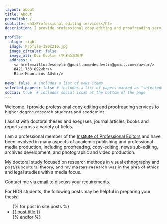 ```yaml
---
layout: about
title: About
permalink: /
subtitle: <h3>Professional editing services</h3>
description: I provide professional copy-editing and proofreading services to HDR students and academics.

profile:
  align: right
  image: Profile-180x210.jpg
  image_circular: false 
  image_alt: Des Devlin (学术论文猴子)
  address: >
    <a href=mailto:desdevlin@gmail.com>desdevlin@gmail.com</a><br/>
    Ø421 733 892<br/>
    Blue Mountains AU<br/>
 
news: false  # includes a list of news items
selected_papers: false # includes a list of papers marked as "selected={true}"
social: true  # includes social icons at the bottom of the page
---
```


Welcome. I provide professional copy-editing and proofreading services to higher degree research students and academics. 

I assist with doctoral theses and exegeses, journal articles, books and reports across a variety of fields.

I am a professional member of the <a href="https://www.iped-editors.org/">Institute of Professional Editors</a> and have been involved in many aspects of academic publishing and professional media production, including proofreading, copy-editing, news sub-editing, archives development, and photographic and video production. 

My doctoral study focused on research methods in visual ethnography and post/subcultural theory, and my masters research was in the area of ethics and legal studies with a media focus.

Contact me via [email](mailto:desdevlin@gmail.com) to discuss your requirements. 

For HDR students, the following posts may be helpful in preparing your thesis:

<div class="post">
           <ul>
            {% for post in site.posts %}
              <li>
                <a href="{{ post.url }}">{{ post.title }}</a>
              </li>
            {% endfor %}
          </ul>
</div>